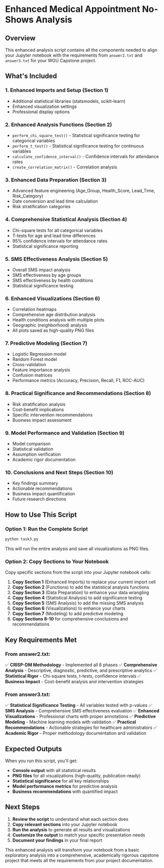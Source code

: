 # Enhanced Medical Appointment No-Shows Analysis

## Overview
This enhanced analysis script contains all the components needed to align your Jupyter notebook with the requirements from `answer2.txt` and `answer3.txt` for your WGU Capstone project.

## What's Included

### 1. **Enhanced Imports and Setup** (Section 1)
- Additional statistical libraries (statsmodels, scikit-learn)
- Enhanced visualization settings
- Professional display options

### 2. **Enhanced Analysis Functions** (Section 2)
- `perform_chi_square_test()` - Statistical significance testing for categorical variables
- `perform_t_test()` - Statistical significance testing for continuous variables  
- `calculate_confidence_interval()` - Confidence intervals for attendance rates
- `create_correlation_matrix()` - Correlation analysis

### 3. **Enhanced Data Preparation** (Section 3)
- Advanced feature engineering (Age_Group, Health_Score, Lead_Time, Risk_Category)
- Date conversion and lead time calculation
- Risk stratification categories

### 4. **Comprehensive Statistical Analysis** (Section 4)
- Chi-square tests for all categorical variables
- T-tests for age and lead time differences
- 95% confidence intervals for attendance rates
- Statistical significance reporting

### 5. **SMS Effectiveness Analysis** (Section 5)
- Overall SMS impact analysis
- SMS effectiveness by age groups
- SMS effectiveness by health conditions
- Statistical significance testing

### 6. **Enhanced Visualizations** (Section 6)
- Correlation heatmaps
- Comprehensive age distribution analysis
- Health conditions analysis with multiple plots
- Geographic (neighborhood) analysis
- All plots saved as high-quality PNG files

### 7. **Predictive Modeling** (Section 7)
- Logistic Regression model
- Random Forest model
- Cross-validation
- Feature importance analysis
- Confusion matrices
- Performance metrics (Accuracy, Precision, Recall, F1, ROC-AUC)

### 8. **Practical Significance and Recommendations** (Section 8)
- Risk stratification analysis
- Cost-benefit implications
- Specific intervention recommendations
- Business impact assessment

### 9. **Model Performance and Validation** (Section 9)
- Model comparison
- Statistical validation
- Assumption verification
- Academic rigor documentation

### 10. **Conclusions and Next Steps** (Section 10)
- Key findings summary
- Actionable recommendations
- Business impact quantification
- Future research directions

## How to Use This Script

### Option 1: Run the Complete Script
```bash
python task3.py
```
This will run the entire analysis and save all visualizations as PNG files.

### Option 2: Copy Sections to Your Notebook
Copy specific sections from the script into your Jupyter notebook cells:

1. **Copy Section 1** (Enhanced Imports) to replace your current import cell
2. **Copy Section 2** (Functions) to add the statistical analysis functions
3. **Copy Section 3** (Data Preparation) to enhance your data wrangling
4. **Copy Section 4** (Statistical Analysis) to add significance testing
5. **Copy Section 5** (SMS Analysis) to add the missing SMS analysis
6. **Copy Section 6** (Visualizations) to enhance your charts
7. **Copy Section 7** (Modeling) to add predictive modeling
8. **Copy Sections 8-10** for comprehensive conclusions and recommendations

## Key Requirements Met

### From answer2.txt:
✅ **CRISP-DM Methodology** - Implemented all 6 phases
✅ **Comprehensive Analysis** - Descriptive, diagnostic, predictive, and prescriptive analytics
✅ **Statistical Rigor** - Chi-square tests, t-tests, confidence intervals
✅ **Business Impact** - Cost-benefit analysis and intervention strategies

### From answer3.txt:
✅ **Statistical Significance Testing** - All variables tested with p-values
✅ **SMS Analysis** - Comprehensive SMS effectiveness evaluation
✅ **Enhanced Visualizations** - Professional charts with proper annotations
✅ **Predictive Modeling** - Machine learning models with validation
✅ **Practical Recommendations** - Actionable strategies for healthcare administrators
✅ **Academic Rigor** - Proper methodology documentation and validation

## Expected Outputs

When you run this script, you'll get:
- **Console output** with all statistical results
- **PNG files** for all visualizations (high-quality, publication-ready)
- **Statistical significance** for all key relationships
- **Model performance metrics** for predictive analysis
- **Business recommendations** with quantified impact

## Next Steps

1. **Review the script** to understand what each section does
2. **Copy relevant sections** into your Jupyter notebook
3. **Run the analysis** to generate all results and visualizations
4. **Customize the output** to match your specific presentation needs
5. **Document your findings** in your final report

This enhanced analysis will transform your notebook from a basic exploratory analysis into a comprehensive, academically rigorous capstone project that meets all the requirements from your project documentation.
